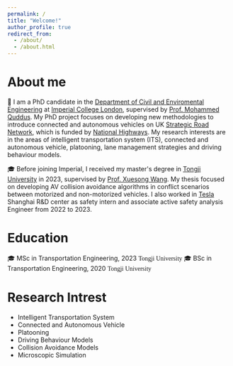 ```yaml
---
permalink: /
title: "Welcome!"
author_profile: true
redirect_from: 
  - /about/
  - /about.html
---
```

About me
======
:school: I am a PhD candidate in the [Department of Civil and Enviromental Engineering](https://www.imperial.ac.uk/civil-engineering/) at [Imperial College London](https://www.imperial.ac.uk/), supervised by [Prof. Mohammed Quddus](https://profiles.imperial.ac.uk/m.quddus). My PhD project focuses on developing new methodologies to introduce connected and autonomous vehicles on UK [Strategic Road Network](https://nationalhighways.co.uk/our-roads/roads-we-manage/), which is funded by [National Highways](https://nationalhighways.co.uk/). My research interests are in the areas of intelligent transportation system (ITS), connected and autonomous vehicle, platooning, lane management strategies and driving behaviour models.

:mortar_board: Before joining Imperial, I received my master's degree in [Tongji University](https://www.tongji.edu.cn/eng/) in 2023, supervised by [Prof. Xuesong Wang](https://scholar.google.com/citations?user=qPNyQCsAAAAJ&hl=en). My thesis focused on developing AV collision avoidance algorithms in conflict scenarios between motorized and non-motorized vehicles. I also worked in [Tesla](https://www.tesla.com/) Shanghai R&D center as safety intern and associate active safety analysis Engineer from 2022 to 2023. 

Education
======
:mortar_board: MSc in Transportation Engineering, 2023 
<font face="Times New Roman">Tongji University</font> 
:mortar_board: BSc in Transportation Engineering, 2020 
<font face="Times New Roman">Tongji University</font> 

Research Intrest
======
- Intelligent Transportation System
- Connected and Autonomous Vehicle
- Platooning
- Driving Behaviour Models
- Collision Avoidance Models
- Microscopic Simulation


